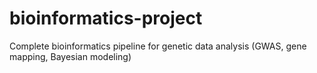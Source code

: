 # bioinformatics-project
Complete bioinformatics pipeline for genetic data analysis (GWAS, gene mapping, Bayesian modeling)
